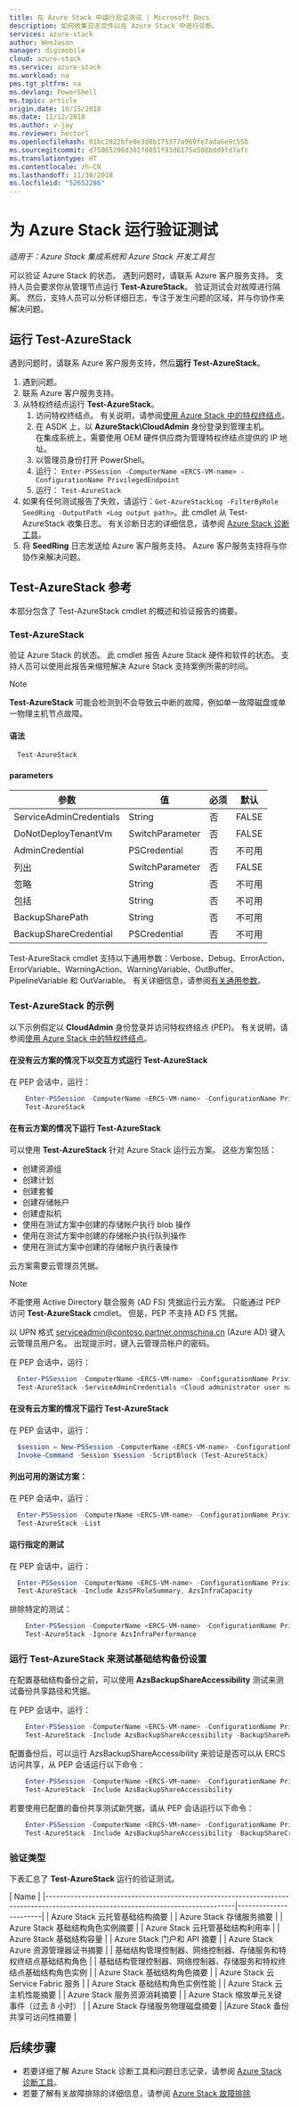 ```yaml
---
title: 在 Azure Stack 中运行验证测试 | Microsoft Docs
description: 如何收集日志文件以在 Azure Stack 中进行诊断。
services: azure-stack
author: WenJason
manager: digimobile
cloud: azure-stack
ms.service: azure-stack
ms.workload: na
pms.tgt_pltfrm: na
ms.devlang: PowerShell
ms.topic: article
origin.date: 10/15/2018
ms.date: 11/12/2018
ms.author: v-jay
ms.reviewer: hectorl
ms.openlocfilehash: 01bc2822bfe0e3d8b175377a969fe7ada6e9c55b
ms.sourcegitcommit: d75065296d301f0851f93d6175a508bdd9fd7afc
ms.translationtype: HT
ms.contentlocale: zh-CN
ms.lasthandoff: 11/30/2018
ms.locfileid: "52652286"
---
```

# <a name="run-a-validation-test-for-azure-stack"></a>为 Azure Stack 运行验证测试

*适用于：Azure Stack 集成系统和 Azure Stack 开发工具包*
 
可以验证 Azure Stack 的状态。 遇到问题时，请联系 Azure 客户服务支持。 支持人员会要求你从管理节点运行 **Test-AzureStack**。 验证测试会对故障进行隔离。 然后，支持人员可以分析详细日志，专注于发生问题的区域，并与你协作来解决问题。

## <a name="run-test-azurestack"></a>运行 Test-AzureStack

遇到问题时，请联系 Azure 客户服务支持，然后**运行 Test-AzureStack**。

1. 遇到问题。
2. 联系 Azure 客户服务支持。
3. 从特权终结点运行 **Test-AzureStack**。
    1. 访问特权终结点。 有关说明，请参阅[使用 Azure Stack 中的特权终结点](azure-stack-privileged-endpoint.md)。 
    2. 在 ASDK 上，以 **AzureStack\CloudAdmin** 身份登录到管理主机。  
    在集成系统上，需要使用 OEM 硬件供应商为管理特权终结点提供的 IP 地址。
    3. 以管理员身份打开 PowerShell。
    4. 运行： `Enter-PSSession -ComputerName <ERCS-VM-name> -ConfigurationName PrivilegedEndpoint`
    5. 运行： `Test-AzureStack`
4. 如果有任何测试报告了失败，请运行：`Get-AzureStackLog -FilterByRole SeedRing -OutputPath <Log output path>`。此 cmdlet 从 Test-AzureStack 收集日志。 有关诊断日志的详细信息，请参阅 [Azure Stack 诊断工具](azure-stack-diagnostics.md)。
5. 将 **SeedRing** 日志发送给 Azure 客户服务支持。 Azure 客户服务支持将与你协作来解决问题。

## <a name="reference-for-test-azurestack"></a>Test-AzureStack 参考

本部分包含了 Test-AzureStack cmdlet 的概述和验证报告的摘要。

### <a name="test-azurestack"></a>Test-AzureStack

验证 Azure Stack 的状态。 此 cmdlet 报告 Azure Stack 硬件和软件的状态。 支持人员可以使用此报告来缩短解决 Azure Stack 支持案例所需的时间。

> [!Note]  
> **Test-AzureStack** 可能会检测到不会导致云中断的故障，例如单一故障磁盘或单一物理主机节点故障。

#### <a name="syntax"></a>语法

```PowerShell
  Test-AzureStack
```

#### <a name="parameters"></a>parameters

| 参数               | 值           | 必须 | 默认 |
| ---                     | ---             | ---      | ---     |
| ServiceAdminCredentials | String    | 否       | FALSE   |
| DoNotDeployTenantVm     | SwitchParameter | 否       | FALSE   |
| AdminCredential         | PSCredential    | 否       | 不可用      |
| 列出                    | SwitchParameter | 否       | FALSE   |
| 忽略                  | String          | 否       | 不可用      |
| 包括                 | String          | 否       | 不可用      |
| BackupSharePath         | String          | 否       | 不可用      |
| BackupShareCredential   | PSCredential    | 否       | 不可用      |


Test-AzureStack cmdlet 支持以下通用参数：Verbose、Debug、ErrorAction、ErrorVariable、WarningAction、WarningVariable、OutBuffer、PipelineVariable 和 OutVariable。 有关详细信息，请参阅[有关通用参数](http://go.microsoft.com/fwlink/?LinkID=113216)。 

### <a name="examples-of-test-azurestack"></a>Test-AzureStack 的示例

以下示例假定以 **CloudAdmin** 身份登录并访问特权终结点 (PEP)。 有关说明，请参阅[使用 Azure Stack 中的特权终结点](azure-stack-privileged-endpoint.md)。 

#### <a name="run-test-azurestack-interactively-without-cloud-scenarios"></a>在没有云方案的情况下以交互方式运行 Test-AzureStack

在 PEP 会话中，运行：

```PowerShell
    Enter-PSSession -ComputerName <ERCS-VM-name> -ConfigurationName PrivilegedEndpoint -Credential $localcred
    Test-AzureStack
```

#### <a name="run-test-azurestack-with-cloud-scenarios"></a>在有云方案的情况下运行 Test-AzureStack

可以使用 **Test-AzureStack** 针对 Azure Stack 运行云方案。 这些方案包括：

 - 创建资源组
 - 创建计划
 - 创建套餐
 - 创建存储帐户
 - 创建虚拟机
 - 使用在测试方案中创建的存储帐户执行 blob 操作
 - 使用在测试方案中创建的存储帐户执行队列操作
 - 使用在测试方案中创建的存储帐户执行表操作

云方案需要云管理员凭据。 
> [!Note]  
> 不能使用 Active Directory 联合服务 (AD FS) 凭据运行云方案。 只能通过 PEP 访问 **Test-AzureStack** cmdlet。 但是，PEP 不支持 AD FS 凭据。

以 UPN 格式 serviceadmin@contoso.partner.onmschina.cn (Azure AD) 键入云管理员用户名。 出现提示时，键入云管理员帐户的密码。

在 PEP 会话中，运行：

```PowerShell
  Enter-PSSession -ComputerName <ERCS-VM-name> -ConfigurationName PrivilegedEndpoint -Credential $localcred
  Test-AzureStack -ServiceAdminCredentials <Cloud administrator user name>
```

#### <a name="run-test-azurestack-without-cloud-scenarios"></a>在没有云方案的情况下运行 Test-AzureStack

在 PEP 会话中，运行：

```PowerShell
  $session = New-PSSession -ComputerName <ERCS-VM-name> -ConfigurationName PrivilegedEndpoint -Credential $localcred
  Invoke-Command -Session $session -ScriptBlock {Test-AzureStack}
```

#### <a name="list-available-test-scenarios"></a>列出可用的测试方案：

在 PEP 会话中，运行：

```PowerShell
  Enter-PSSession -ComputerName <ERCS-VM-name> -ConfigurationName PrivilegedEndpoint -Credential $localcred
  Test-AzureStack -List
```

#### <a name="run-a-specified-test"></a>运行指定的测试

在 PEP 会话中，运行：

```PowerShell
  Enter-PSSession -ComputerName <ERCS-VM-name> -ConfigurationName PrivilegedEndpoint -Credential $localcred
  Test-AzureStack -Include AzsSFRoleSummary, AzsInfraCapacity
```

排除特定的测试：

```PowerShell
    Enter-PSSession -ComputerName <ERCS-VM-name> -ConfigurationName PrivilegedEndpoint  -Credential $localcred
    Test-AzureStack -Ignore AzsInfraPerformance
```

### <a name="run-test-azurestack-to-test-infrastructure-backup-settings"></a>运行 Test-AzureStack 来测试基础结构备份设置

在配置基础结构备份之前，可以使用 **AzsBackupShareAccessibility** 测试来测试备份共享路径和凭据。

在 PEP 会话中，运行：

```PowerShell
    Enter-PSSession -ComputerName <ERCS-VM-name> -ConfigurationName PrivilegedEndpoint -Credential $localcred
    Test-AzureStack -Include AzsBackupShareAccessibility -BackupSharePath "\\<fileserver>\<fileshare>" -BackupShareCredential <PSCredentials-for-backup-share>
```
配置备份后，可以运行 AzsBackupShareAccessibility 来验证是否可以从 ERCS 访问共享，从 PEP 会话运行以下命令：

```PowerShell
    Enter-PSSession -ComputerName <ERCS-VM-name> -ConfigurationName PrivilegedEndpoint  -Credential $localcred
    Test-AzureStack -Include AzsBackupShareAccessibility
```

若要使用已配置的备份共享测试新凭据，请从 PEP 会话运行以下命令：

```PowerShell
    Enter-PSSession -ComputerName <ERCS-VM-name> -ConfigurationName PrivilegedEndpoint -Credential $localcred
    Test-AzureStack -Include AzsBackupShareAccessibility -BackupShareCredential <PSCredential for backup share>
```

### <a name="validation-test"></a>验证类型

下表汇总了 **Test-AzureStack** 运行的验证测试。

| Name                                                                                                                              |
|-----------------------------------------------------------------------------------------------------------------------------------|-----------------------|
| Azure Stack 云托管基础结构摘要                                                                                  |
| Azure Stack 存储服务摘要                                                                                              |
| Azure Stack 基础结构角色实例摘要                                                                                  |
| Azure Stack 云托管基础结构利用率                                                                              |
| Azure Stack 基础结构容量                                                                                               |
| Azure Stack 门户和 API 摘要                                                                                                |
| Azure Stack Azure 资源管理器证书摘要                                                                                               |
| 基础结构管理控制器、网络控制器、存储服务和特权终结点基础结构角色          |
| 基础结构管理控制器、网络控制器、存储服务和特权终结点基础结构角色实例 |
| Azure Stack 基础结构角色摘要                                                                                           |
| Azure Stack 云 Service Fabric 服务                                                                                         |
| Azure Stack 基础结构角色实例性能                                                                              |
| Azure Stack 云主机性能摘要                                                                                        |
| Azure Stack 服务资源消耗摘要                                                                                  |
| Azure Stack 缩放单元关键事件（过去 8 小时）                                                                             |
| Azure Stack 存储服务物理磁盘摘要                                                                               |
|Azure Stack 备份共享可访问性摘要                                                                                     |

## <a name="next-steps"></a>后续步骤

 - 若要详细了解 Azure Stack 诊断工具和问题日志记录，请参阅 [Azure Stack 诊断工具](azure-stack-diagnostics.md)。
 - 若要了解有关故障排除的详细信息，请参阅 [Azure Stack 故障排除](azure-stack-troubleshooting.md)
